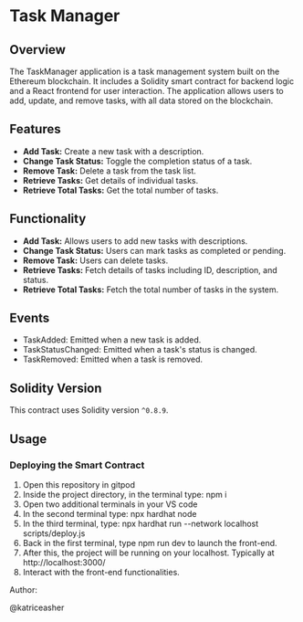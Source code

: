 # Task Manager

## Overview

The TaskManager application is a task management system built on the Ethereum blockchain. It includes a Solidity smart contract for backend logic and a React frontend for user interaction. The application allows users to add, update, and remove tasks, with all data stored on the blockchain.

## Features

- **Add Task:** Create a new task with a description.
- **Change Task Status:** Toggle the completion status of a task.
- **Remove Task:** Delete a task from the task list.
- **Retrieve Tasks:** Get details of individual tasks.
- **Retrieve Total Tasks:** Get the total number of tasks.

## Functionality

- **Add Task:** Allows users to add new tasks with descriptions.
- **Change Task Status:** Users can mark tasks as completed or pending.
- **Remove Task:** Users can delete tasks.
- **Retrieve Tasks:** Fetch details of tasks including ID, description, and status.
- **Retrieve Total Tasks:** Fetch the total number of tasks in the system.

## Events

- TaskAdded: Emitted when a new task is added.
- TaskStatusChanged: Emitted when a task's status is changed.
- TaskRemoved: Emitted when a task is removed.

## Solidity Version

This contract uses Solidity version `^0.8.9`.

## Usage

### Deploying the Smart Contract

1. Open this repository in gitpod
2. Inside the project directory, in the terminal type: npm i
3. Open two additional terminals in your VS code
4. In the second terminal type: npx hardhat node
5. In the third terminal, type: npx hardhat run --network localhost scripts/deploy.js
6. Back in the first terminal, type npm run dev to launch the front-end.
7. After this, the project will be running on your localhost.
Typically at http://localhost:3000/
8. Interact with the front-end functionalities.

Author:

@katriceasher
